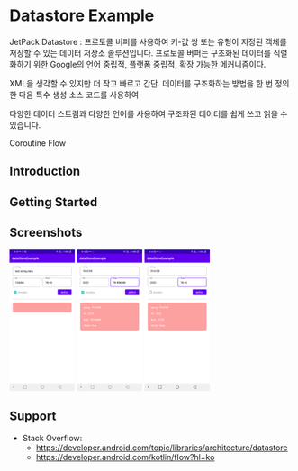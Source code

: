 Datastore Example
====================
JetPack Datastore : 프로토콜 버퍼를 사용하여 키-값 쌍 또는 유형이 지정된 객체를 저장할 수 있는 데이터 저장소 솔루션입니다.
프로토콜 버퍼는 구조화된 데이터를 직렬화하기 위한 Google의 언어 중립적, 플랫폼 중립적, 확장 가능한 메커니즘이다.</p> 
XML을 생각할 수 있지만 더 작고 빠르고 간단. 데이터를 구조화하는 방법을 한 번 정의한 다음 특수 생성 소스 코드를 사용하여</p>
다양한 데이터 스트림과 다양한 언어를 사용하여 구조화된 데이터를 쉽게 쓰고 읽을 수 있습니다.</p>
Coroutine Flow

Introduction
------------


Getting Started
---------------


Screenshots
-----------

[<img src="screenshots/Screenshot_20211206-161343.png" width="23%"/>](screenshots/Screenshot_20211206-161343.png)
[<img src="screenshots/Screenshot_20211206-161428.png" width="23%"/>](screenshots/Screenshot_20211206-161428.png "image2")
[<img src="screenshots/Screenshot_20211206-161454.png" width="23%"/>](screenshots/Screenshot_20211206-161454.png "image3")


Support
-------

- Stack Overflow:
  - https://developer.android.com/topic/libraries/architecture/datastore
  - https://developer.android.com/kotlin/flow?hl=ko

